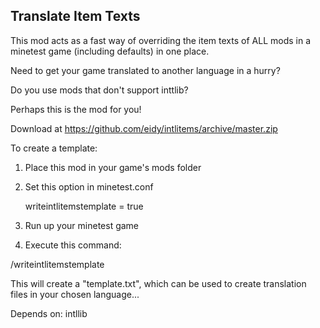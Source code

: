 Translate Item Texts
--------------------
This mod acts as a fast way of overriding the item texts of ALL mods in a minetest game (including defaults) in one place.

Need to get your game translated to another language in a hurry?

Do you use mods that don't support inttlib?

Perhaps this is the mod for you!


Download at https://github.com/eidy/intlitems/archive/master.zip


To create a template:

1. Place this mod in your game's mods folder
2. Set this option in minetest.conf

	writeintlitemstemplate = true

3. Run up your minetest game

5. Execute this command:

/writeintlitemstemplate

This will create a "template.txt", which can be used to create translation files in your chosen language...



Depends on:
intllib

 